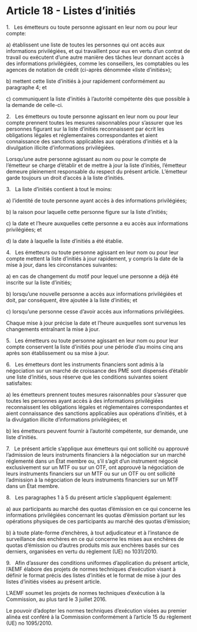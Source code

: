# Article 18 - Listes d’initiés


1.   Les émetteurs ou toute personne agissant en leur nom ou pour leur compte:

a) établissent une liste de toutes les personnes qui ont accès aux informations privilégiées, et qui travaillent pour eux en vertu d’un contrat de travail ou exécutent d’une autre manière des tâches leur donnant accès à des informations privilégiées, comme les conseillers, les comptables ou les agences de notation de crédit (ci-après dénommée «liste d’initiés»);

b) mettent cette liste d’initiés à jour rapidement conformément au paragraphe 4; et

c) communiquent la liste d’initiés à l’autorité compétente dès que possible à la demande de celle-ci.

2.   Les émetteurs ou toute personne agissant en leur nom ou pour leur compte prennent toutes les mesures raisonnables pour s’assurer que les personnes figurant sur la liste d’initiés reconnaissent par écrit les obligations légales et réglementaires correspondantes et aient connaissance des sanctions applicables aux opérations d’initiés et à la divulgation illicite d’informations privilégiées.

Lorsqu’une autre personne agissant au nom ou pour le compte de l’émetteur se charge d’établir et de mettre à jour la liste d’initiés, l’émetteur demeure pleinement responsable du respect du présent article. L’émetteur garde toujours un droit d’accès à la liste d’initiés.

3.   La liste d’initiés contient à tout le moins:

a) l’identité de toute personne ayant accès à des informations privilégiées;

b) la raison pour laquelle cette personne figure sur la liste d’initiés;

c) la date et l’heure auxquelles cette personne a eu accès aux informations privilégiées; et

d) la date à laquelle la liste d’initiés a été établie.

4.   Les émetteurs ou toute personne agissant en leur nom ou pour leur compte mettent la liste d’initiés à jour rapidement, y compris la date de la mise à jour, dans les circonstances suivantes:

a) en cas de changement du motif pour lequel une personne a déjà été inscrite sur la liste d’initiés;

b) lorsqu’une nouvelle personne a accès aux informations privilégiées et doit, par conséquent, être ajoutée à la liste d’initiés; et

c) lorsqu’une personne cesse d’avoir accès aux informations privilégiées.

Chaque mise à jour précise la date et l’heure auxquelles sont survenus les changements entraînant la mise à jour.

5.   Les émetteurs ou toute personne agissant en leur nom ou pour leur compte conservent la liste d’initiés pour une période d’au moins cinq ans après son établissement ou sa mise à jour.

6.   Les émetteurs dont les instruments financiers sont admis à la négociation sur un marché de croissance des PME sont dispensés d’établir une liste d’initiés, sous réserve que les conditions suivantes soient satisfaites:

a) les émetteurs prennent toutes mesures raisonnables pour s’assurer que toutes les personnes ayant accès à des informations privilégiées reconnaissent les obligations légales et réglementaires correspondantes et aient connaissance des sanctions applicables aux opérations d’initiés, et à la divulgation illicite d’informations privilégiées; et

b) les émetteurs peuvent fournir à l’autorité compétente, sur demande, une liste d’initiés.

7.   Le présent article s’applique aux émetteurs qui ont sollicité ou approuvé l’admission de leurs instruments financiers à la négociation sur un marché réglementé dans un État membre ou, s’il s’agit d’un instrument négocié exclusivement sur un MTF ou sur un OTF, ont approuvé la négociation de leurs instruments financiers sur un MTF ou sur un OTF ou ont sollicité l’admission à la négociation de leurs instruments financiers sur un MTF dans un État membre.

8.   Les paragraphes 1 à 5 du présent article s’appliquent également:

a) aux participants au marché des quotas d’émission en ce qui concerne les informations privilégiées concernant les quotas d’émission portant sur les opérations physiques de ces participants au marché des quotas d’émission;

b) à toute plate-forme d’enchères, à tout adjudicateur et à l’instance de surveillance des enchères en ce qui concerne les mises aux enchères de quotas d’émission ou d’autres produits mis aux enchères basés sur ces derniers, organisées en vertu du règlement (UE) no 1031/2010.

9.   Afin d’assurer des conditions uniformes d’application du présent article, l’AEMF élabore des projets de normes techniques d’exécution visant à définir le format précis des listes d’initiés et le format de mise à jour des listes d’initiés visées au présent article.

L’AEMF soumet les projets de normes techniques d’exécution à la Commission, au plus tard le 3 juillet 2016.

Le pouvoir d’adopter les normes techniques d’exécution visées au premier alinéa est conféré à la Commission conformément à l’article 15 du règlement (UE) no 1095/2010.
